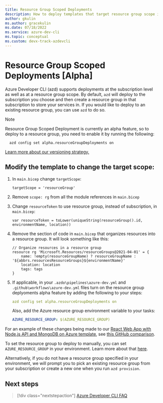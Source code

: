 ```yaml
---
title: Resource Group Scoped Deployments
description: How to deploy templates that target resource group scope instead of subscription scope with the Azure Developer CLI (azd)
author: gkulin
ms.author: gracekulin
ms.date: 07/18/2022
ms.service: azure-dev-cli
ms.topic: conceptual
ms.custom: devx-track-azdevcli
---
```


# Resource Group Scoped Deployments [Alpha]
Azure Developer CLI (azd) supports deployments at the subscription level as well as at a resource group scope. By default, `azd` will deploy to the subscription you choose and then create a resource group in that subscription to store your services in. If you would like to deploy to an existing resource group, you can use `azd` to do so.

> [!NOTE]
> Resource Group Scoped Deployment is currently an alpha feature, so to deploy to a resource group, you need to enable it by running the following:
> ```azdeveloper
>   azd config set alpha.resourceGroupDeployments on
>   ```
> [Learn more about our versioning strategy.](./feature-versioning.md)

## Modify the template to change the target scope:
1. In `main.bicep` change `targetScope`:
    ```bicep
    targetScope = 'resourceGroup'
    ```
2. Remove `scope: rg` from all the module references in `main.bicep`

3. Change `resourceToken` to use resource group, instead of subscription, in `main.bicep`:
    ```bicep
    var resourceToken = toLower(uniqueString(resourceGroup().id, environmentName, location))
    ```

4. Remove the section of code in `main.bicep` that organizes resources into a resource group. It will look something like this:
    ```bicep
    // Organize resources in a resource group
    resource rg 'Microsoft.Resources/resourceGroups@2021-04-01' = {
        name: !empty(resourceGroupName) ? resourceGroupName : '${abbrs.resourcesResourceGroups}${environmentName}'
        location: location
        tags: tags
    }
    ```

5. If applicable, in your `.azdo\pipelines\azure-dev.yml` and `.github\workflows\azure-dev.yml` files turn on the resource group deplyoments alpha feature by adding the following to your steps:
    ```yml
    azd config set alpha.resourceGroupDeployments on
    ```
    Also, add the Azure resource group environment variable to your tasks:
    ```yml
    AZURE_RESOURCE_GROUP: $(AZURE_RESOURCE_GROUP)
    ```

For an example of these changes being made to our [React Web App with Node.js API and MongoDB on Azure template](https://github.com/Azure-Samples/todo-nodejs-mongo), see [this GitHub comparison](https://github.com/Azure-Samples/todo-nodejs-mongo/compare/main...ellismg:todo-nodejs-mongo:ellismg/move-to-rg-scope).
 

To set the resource group to deploy to manually, you can set `AZURE_RESOURCE_GROUP` in your environment. Learn more about that [here](./manage-environment-variables.md#user-provided-environment-variables). 

Alternatively, if you do not have a resource group specified in your environment, we will prompt you to pick an existing resource group from your subscription or create a new one when you run `azd provision`. 

## Next steps

> [!div class="nextstepaction"]
> [Azure Developer CLI FAQ](./faq.yml)
